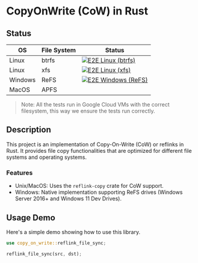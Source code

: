 # CopyOnWrite (CoW) in Rust

## Status

| OS          | File System | Status                                                                                                                                                                           |
|-------------|-------------|----------------------------------------------------------------------------------------------------------------------------------------------------------------------------------|
| Linux       | btrfs       | [![E2E Linux (btrfs)](https://github.com/nachoaldamav/CopyOnWrite/actions/workflows/linux.yml/badge.svg?branch=main)](https://github.com/nachoaldamav/CopyOnWrite/actions/workflows/linux.yml)  |
| Linux       | xfs         | [![E2E Linux (xfs)](https://github.com/nachoaldamav/CopyOnWrite/actions/workflows/linux.yml/badge.svg?branch=main)](https://github.com/nachoaldamav/CopyOnWrite/actions/workflows/linux.yml)        |
| Windows     | ReFS        | [![E2E Windows (ReFS)](https://github.com/nachoaldamav/CopyOnWrite/actions/workflows/windows.yml/badge.svg?branch=main)](https://github.com/nachoaldamav/CopyOnWrite/actions/workflows/windows.yml) |
| MacOS       | APFS        | |

> Note: All the tests run in Google Cloud VMs with the correct filesystem, this way we ensure the tests run correctly.

## Description

This project is an implementation of Copy-On-Write (CoW) or reflinks in Rust. It provides file copy functionalities that are optimized for different file systems and operating systems.

### Features

- Unix/MacOS: Uses the `reflink-copy` crate for CoW support.
- Windows: Native implementation supporting ReFS drives (Windows Server 2016+ and Windows 11 Dev Drives).

## Usage Demo

Here's a simple demo showing how to use this library.

```rust
use copy_on_write::reflink_file_sync;

reflink_file_sync(src, dst);
```
